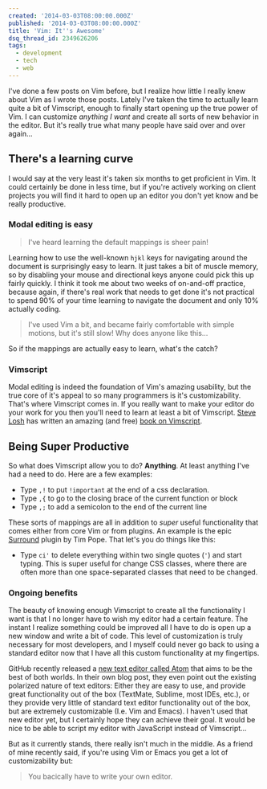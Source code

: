 ```yaml
---
created: '2014-03-03T08:00:00.000Z'
published: '2014-03-03T08:00:00.000Z'
title: 'Vim: It''s Awesome'
dsq_thread_id: 2349626206
tags:
  - development
  - tech
  - web
---
```


I've done a few posts on Vim before, but I realize how little I really knew about Vim as I wrote those posts. Lately I've taken the time to actually learn quite a bit of Vimscript, enough to finally start opening up the true power of Vim. I can customize *anything I want* and create all sorts of new behavior in the editor. But it's really true what many people have said over and over again&#8230;

## There's a learning curve

I would say at the very least it's taken six months to get proficient in Vim. It could certainly be done in less time, but if you're actively working on client projects you will find it hard to open up an editor you don't yet know and be really productive.

<!--more-->

### Modal editing is easy

> I've heard learning the default mappings is sheer pain!

Learning how to use the well-known `hjkl` keys for navigating around the document is surprisingly easy to learn. It just takes a bit of muscle memory, so by disabling your mouse and directional keys anyone could pick this up fairly quickly. I think it took me about two weeks of on-and-off practice, because again, if there's real work that needs to get done it's not practical to spend 90% of your time learning to navigate the document and only 10% actually coding.

> I've used Vim a bit, and became fairly comfortable with simple motions, but it's still slow! Why does anyone like this&#8230;

So if the mappings are actually easy to learn, what's the catch?

### Vimscript

Modal editing is indeed the foundation of Vim's amazing usability, but the true core of it's appeal to so many programmers is it's customizability. That's where Vimscript comes in. If you really want to make your editor do your work for you then you'll need to learn at least a bit of Vimscript. [Steve Losh][1] has written an amazing (and free) [book on Vimscript][2].

## Being Super Productive

So what does Vimscript allow you to do? **Anything**. At least anything I've had a need to do. Here are a few examples:

* Type `,!` to put `!important` at the end of a css declaration.
* Type `,{` to go to the closing brace of the current function or block
* Type `,;` to add a semicolon to the end of the current line

These sorts of mappings are all in addition to *super* useful functionality that comes either from core Vim or from plugins. An example is the epic [Surround][3] plugin by Tim Pope. That let's you do things like this:

* Type `ci'` to delete everything within two single quotes (`'`) and start typing. This is super useful for change CSS classes, where there are often more than one space-separated classes that need to be changed.

### Ongoing benefits

The beauty of knowing enough Vimscript to create all the functionality I want is that I no longer have to wish my editor had a certain feature. The instant I realize something could be improved all I have to do is open up a new window and write a bit of code. This level of customization is truly necessary for most developers, and I myself could never go back to using a standard editor now that I have all this custom functionality at my fingertips.

GitHub recently released a [new text editor called Atom][4] that aims to be the best of both worlds. In their own blog post, they even point out the existing polarized nature of text editors: Either they are easy to use, and provide great functionality out of the box (TextMate, Sublime, most IDEs, etc.), or they provide very little of standard text editor functionality out of the box, but are extremely customizable (I.e. Vim and Emacs). I haven't used that new editor yet, but I certainly hope they can achieve their goal. It would be nice to be able to script my editor with JavaScript instead of Vimscript&#8230;

But as it currently stands, there really isn't much in the middle. As a friend of mine recently said, if you're using Vim or Emacs you get a lot of customizability but:

> You bacically have to write your own editor.

[1]: http://stevelosh.com/
[2]: http://learnvimscriptthehardway.stevelosh.com/
[3]: https://github.com/tpope/vim-surround
[4]: http://atom.io